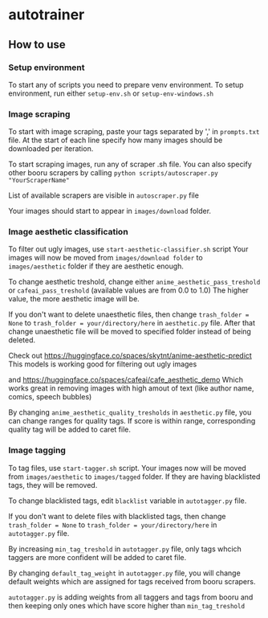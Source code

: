 # autotrainer
## How to use
### Setup environment
To start any of scripts you need to prepare venv environment. To setup environment, run either `setup-env.sh` or `setup-env-windows.sh`

### Image scraping
To start with image scraping, paste your tags separated by ',' in `prompts.txt` file.
At the start of each line specify how many images should be downloaded per iteration.

To start scraping images, run any of scraper .sh file.
You can also specify other booru scrapers by calling
`python scripts/autoscraper.py "YourScraperName"`

List of available scrapers are visible in `autoscraper.py` file

Your images should start to appear in `images/download` folder.

### Image aesthetic classification
To filter out ugly images, use `start-aesthetic-classifier.sh` script
Your images will now be moved from `images/download folder` to `images/aesthetic` folder if they are aesthetic enough.

To change aesthetic treshold, change either `anime_aesthetic_pass_treshold` or `cafeai_pass_treshold` (available values are from 0.0 to 1.0)
The higher value, the more aesthetic image will be.

If you don't want to delete unaesthetic files, then change `trash_folder = None` to `trash_folder = your/directory/here` in `aesthetic.py` file.
After that change unaesthetic file will be moved to specified folder instead of being deleted.

Check out https://huggingface.co/spaces/skytnt/anime-aesthetic-predict
This models is working good for filtering out ugly images

and https://huggingface.co/spaces/cafeai/cafe_aesthetic_demo
Which works great in removing images with high amout of text (like author name, comics, speech bubbles)

By changing `anime_aesthetic_quality_tresholds` in `aesthetic.py` file, you can change ranges for quality tags. If score is within range, corresponding quality tag will be added to caret file.

### Image tagging
To tag files, use `start-tagger.sh` script.
Your images now will be moved from  `images/aesthetic` to `images/tagged` folder.
If they are having blacklisted tags, they will be removed.

To change blacklisted tags, edit `blacklist` variable in `autotagger.py` file.

If you don't want to delete files with blacklisted tags, then change `trash_folder = None` to `trash_folder = your/directory/here` in `autotagger.py` file.

By increasing `min_tag_treshold` in `autotagger.py` file, only tags whcich taggers are more confident will be added to caret file.

By changing `default_tag_weight` in `autotagger.py` file, you will change default weights which are assigned for tags received from booru scrapers.

`autotagger.py` is adding weights from all taggers and tags from booru and then keeping only ones which have score higher than `min_tag_treshold`


